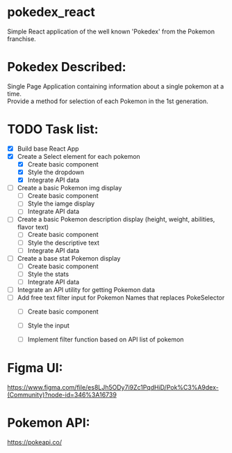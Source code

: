 # pokedex_react
Simple React application of the well known 'Pokedex' from the Pokemon franchise.


# Pokedex Described:
Single Page Application containing information about a single pokemon at a time.  
Provide a method for selection of each Pokemon in the 1st generation.

# TODO Task list:
- [x] Build base React App  
- [x] Create a Select element for each pokemon  
  - [x] Create basic component
  - [x] Style the dropdown
  - [x] Integrate API data
- [ ] Create a basic Pokemon img display  
  - [ ] Create basic component
  - [ ] Style the iamge display
  - [ ] Integrate API data
- [ ] Create a basic Pokemon description display (height, weight, abilities, flavor text)  
  - [ ] Create basic component
  - [ ] Style the descriptive text
  - [ ] Integrate API data
- [ ] Create a base stat Pokemon display
  - [ ] Create basic component
  - [ ] Style the stats
  - [ ] Integrate API data
- [ ] Integrate an API utility for getting Pokemon data  
- [ ] Add free text filter input for Pokemon Names that replaces PokeSelector
  - [ ] Create basic component  
  - [ ] Style the input  
  - [ ] Implement filter function based on API list of pokemon  


# Figma UI:
https://www.figma.com/file/es8LJh5ODy7i9Zc1PqdHiD/Pok%C3%A9dex-(Community)?node-id=346%3A16739  

# Pokemon API:
https://pokeapi.co/
